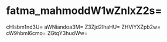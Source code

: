 # fatma_mahmoddW1wZnlxZ2s=
cHlsbm1nd3U=
aWNiandoa3M=
Z3Zjd2lhaHU=
ZHViYXZpb2w=
cW9hbml6cmo=
ZGtqY3hudWw=
